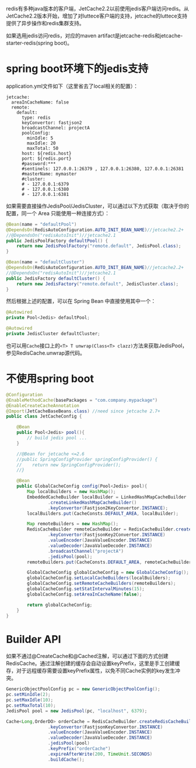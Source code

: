 
redis有多种java版本的客户端，JetCache2.2以前使用jedis客户端访问redis。从JetCache2.2版本开始，增加了对luttece客户端的支持，jetcache的luttece支持提供了异步操作和redis集群支持。

如果选用jedis访问redis，对应的maven artifact是jetcache-redis和jetcache-starter-redis(spring boot)。
# spring boot环境下的jedis支持
application.yml文件如下（这里省去了local相关的配置）：
```
jetcache: 
  areaInCacheName: false
  remote:
    default:
      type: redis
      keyConvertor: fastjson2
      broadcastChannel: projectA
      poolConfig:
        minIdle: 5
        maxIdle: 20
        maxTotal: 50
      host: ${redis.host}
      port: ${redis.port}
      #password:***
      #sentinels: 127.0.0.1:26379 , 127.0.0.1:26380, 127.0.0.1:26381
      #masterName: mymaster
      #cluster:
      # - 127.0.0.1:6379
      # - 127.0.0.1:6380
      # - 127.0.0.1:6381
```

如果需要直接操作JedisPool/JedisCluster，可以通过以下方式获取（取决于你的配置，同一个 Area 只能使用一种连接方式）：
```java
@Bean(name = "defaultPool")
@DependsOn(RedisAutoConfiguration.AUTO_INIT_BEAN_NAME)//jetcache2.2+
//@DependsOn("redisAutoInit")//jetcache2.1
public JedisPoolFactory defaultPool() {
    return new JedisPoolFactory("remote.default", JedisPool.class);
}

@Bean(name = "defaultCluster")
@DependsOn(RedisAutoConfiguration.AUTO_INIT_BEAN_NAME)//jetcache2.2+
//@DependsOn("redisAutoInit")//jetcache2.1
public JedisFactory defaultCluster() {
    return new JedisFactory("remote.default", JedisCluster.class);
}
```
然后根据上述的配置，可以在 Spring Bean 中直接使用其中一个：
```java
@Autowired
private Pool<Jedis> defaultPool;

@Autowired
private JedisCluster defaultCluster;
```

也可以用```Cache```接口上的```<T> T unwrap(Class<T> clazz)```方法来获取JedisPool，参见RedisCache.unwrap源代码。

# 不使用spring boot
```java
@Configuration
@EnableMethodCache(basePackages = "com.company.mypackage")
@EnableCreateCacheAnnotation
@Import(JetCacheBaseBeans.class) //need since jetcache 2.7+
public class JetCacheConfig {

    @Bean
    public Pool<Jedis> pool(){
        // build jedis pool ...
    }

    //@Bean for jetcache <=2.6 
    //public SpringConfigProvider springConfigProvider() {
    //    return new SpringConfigProvider();
    //}

    @Bean
    public GlobalCacheConfig config(Pool<Jedis> pool){
        Map localBuilders = new HashMap();
        EmbeddedCacheBuilder localBuilder = LinkedHashMapCacheBuilder
                .createLinkedHashMapCacheBuilder()
                .keyConvertor(Fastjson2KeyConvertor.INSTANCE);
        localBuilders.put(CacheConsts.DEFAULT_AREA, localBuilder);

        Map remoteBuilders = new HashMap();
        RedisCacheBuilder remoteCacheBuilder = RedisCacheBuilder.createRedisCacheBuilder()
                .keyConvertor(FastjsonKey2Convertor.INSTANCE)
                .valueEncoder(JavaValueEncoder.INSTANCE)
                .valueDecoder(JavaValueDecoder.INSTANCE)
                .broadcastChannel("projectA")
                .jedisPool(pool);
        remoteBuilders.put(CacheConsts.DEFAULT_AREA, remoteCacheBuilder);

        GlobalCacheConfig globalCacheConfig = new GlobalCacheConfig();
        globalCacheConfig.setLocalCacheBuilders(localBuilders);
        globalCacheConfig.setRemoteCacheBuilders(remoteBuilders);
        globalCacheConfig.setStatIntervalMinutes(15);
        globalCacheConfig.setAreaInCacheName(false);

        return globalCacheConfig;
    }
}
```

# Builder API
如果不通过@CreateCache和@Cached注解，可以通过下面的方式创建RedisCache。通过注解创建的缓存会自动设置keyPrefix，这里是手工创建缓存，对于远程缓存需要设置keyPrefix属性，以免不同Cache实例的key发生冲突。
```java
GenericObjectPoolConfig pc = new GenericObjectPoolConfig();
pc.setMinIdle(2);
pc.setMaxIdle(10);
pc.setMaxTotal(10);
JedisPool pool = new JedisPool(pc, "localhost", 6379);

Cache<Long,OrderDO> orderCache = RedisCacheBuilder.createRedisCacheBuilder()
                .keyConvertor(FastjsonKeyConvertor.INSTANCE)
                .valueEncoder(JavaValueEncoder.INSTANCE)
                .valueDecoder(JavaValueDecoder.INSTANCE)
                .jedisPool(pool)
                .keyPrefix("orderCache")
                .expireAfterWrite(200, TimeUnit.SECONDS)
                .buildCache();
```

